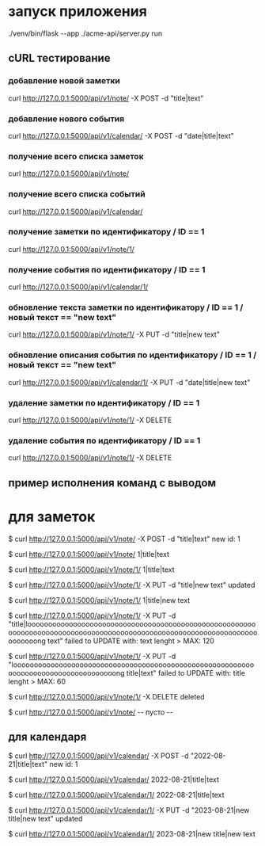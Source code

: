 # запуск приложения

./venv/bin/flask --app ./acme-api/server.py run



## cURL тестирование

### добавление новой заметки
curl http://127.0.0.1:5000/api/v1/note/ -X POST -d "title|text"


### добавление нового события
curl http://127.0.0.1:5000/api/v1/calendar/ -X POST -d "date|title|text"


### получение всего списка заметок
curl http://127.0.0.1:5000/api/v1/note/

### получение всего списка событий
curl http://127.0.0.1:5000/api/v1/calendar/

### получение заметки по идентификатору / ID == 1
curl http://127.0.0.1:5000/api/v1/note/1/

### получение события по идентификатору / ID == 1
curl http://127.0.0.1:5000/api/v1/calendar/1/

### обновление текста заметки по идентификатору / ID == 1 /  новый текст == "new text"
curl http://127.0.0.1:5000/api/v1/note/1/ -X PUT -d "title|new text"

### обновление описания события по идентификатору / ID == 1 /  новый текст == "new text"
curl http://127.0.0.1:5000/api/v1/calendar/1/ -X PUT -d "date|title|new text"

### удаление заметки по идентификатору / ID == 1
curl http://127.0.0.1:5000/api/v1/note/1/ -X DELETE

### удаление события по идентификатору / ID == 1
curl http://127.0.0.1:5000/api/v1/note/1/ -X DELETE


## пример исполнения команд с выводом

# для заметок

$ curl http://127.0.0.1:5000/api/v1/note/ -X POST -d "title|text"
new id: 1

$ curl http://127.0.0.1:5000/api/v1/note/
1|title|text

$ curl http://127.0.0.1:5000/api/v1/note/1/
1|title|text

$ curl http://127.0.0.1:5000/api/v1/note/1/ -X PUT -d "title|new text"
updated

$ curl http://127.0.0.1:5000/api/v1/note/1/
1|title|new text

$ curl http://127.0.0.1:5000/api/v1/note/1/ -X PUT -d "title|loooooooooooooooooooooooooooooooooooooooooooooooooooooooooooooooooooooooooooooooooooooooooooooooooooooooooooooooooooooooooong text"
failed to UPDATE with: text lenght > MAX: 120

$ curl http://127.0.0.1:5000/api/v1/note/1/ -X PUT -d "loooooooooooooooooooooooooooooooooooooooooooooooooooooooooooooooooooooooooooooooooooong title|text"
failed to UPDATE with: title lenght > MAX: 60

$ curl http://127.0.0.1:5000/api/v1/note/1/ -X DELETE
deleted

$ curl http://127.0.0.1:5000/api/v1/note/
-- пусто --

## для календаря

$ curl http://127.0.0.1:5000/api/v1/calendar/ -X POST -d "2022-08-21|title|text"
new id: 1

$ curl http://127.0.0.1:5000/api/v1/calendar/
2022-08-21|title|text

$ curl http://127.0.0.1:5000/api/v1/calendar/1/
2022-08-21|title|text

$ curl http://127.0.0.1:5000/api/v1/calendar/1/ -X PUT -d "2023-08-21|new title|new text"
updated

$ curl http://127.0.0.1:5000/api/v1/calendar/1/
2023-08-21|new title|new text